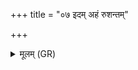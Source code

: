 +++
title = "०७ इदम् अहं रुशन्तम्"

+++
<details><summary>मूलम् (GR)</summary>

इदम् अहं रुशन्तं ग्राभं  
तानूदूषिम् अप नुदामि ।  
यः शिचो भद्रो रोचानस्  
तम् उद् अचामि ॥
</details>